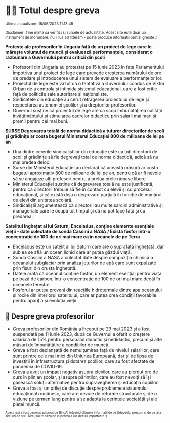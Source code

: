 # 👩‍🏫 Totul despre greva
<sub>Ultima actualizare: 18/06/2023 11:13:45</sub>

<sub>Disclaimer: Tine minte sa verifici si sursele de actualitate. Acest site este doar un instrument de indrumare: nu il lua ad litteram - poate produce informatii partial gresite :)</sub>

**Proteste ale profesorilor în Ungaria față de un proiect de lege care le mărește volumul de muncă și evaluează performanțele, considerat o răzbunare a Guvernului pentru criticii din școli**

- Profesorii din Ungaria au protestat pe 15 iunie 2023 în fața Parlamentului împotriva unui proiect de lege care prevede creșterea numărului de ore de predare și introducerea unui sistem de evaluare a performanțelor lor.
- Proiectul de lege este văzut ca o tentativă a Guvernului condus de Viktor Orban de a controla și intimida sistemul educațional, care a fost critic față de politicile sale autoritare și naționaliste.
- Sindicatele din educație au cerut retragerea proiectului de lege și respectarea autonomiei școlilor și a drepturilor profesorilor.
- Guvernul susține că proiectul de lege are ca scop îmbunătățirea calității învățământului și stimularea cadrelor didactice prin salarii mai mari și premii pentru cei mai buni.

**SURSE Degrevarea totală de norma didactică a tuturor directorilor de școli și grădinițe ar costa bugetul Ministerul Educației 800 de milioane de lei pe an**

- Una dintre cererile sindicaliștilor din educație este ca toți directorii de școli și grădinițe să fie degrevați total de norma didactică, adică să nu mai predea deloc.
- Surse din Ministerul Educației au declarat că această măsură ar costa bugetul aproximativ 800 de milioane de lei pe an, pentru că ar fi nevoie să se angajeze alți profesori pentru a prelua orele rămase libere.
- Ministerul Educației susține că degrevarea totală nu este justificată, pentru că directorii trebuie să fie în contact cu elevii și cu procesul educațional, și că există deja o degrevare parțială în funcție de numărul de elevi din unitatea școlară.
- Sindicaliștii argumentează că directorii au multe sarcini administrative și manageriale care le ocupă tot timpul și că nu pot face față și cu predarea.

**Satelitul înghețat al lui Saturn, Enceladus, conține elemente esențiale vieții – date colectate de sonda Cassini a NASA / Există fosfor într-o concentrație de 100 de ori mai mare ca în oceanele de pe Terra**

- Enceladus este un satelit al lui Saturn care are o suprafață înghețată, dar sub ea se află un ocean lichid care ar putea găzdui viață.
- Sonda Cassini a NASA a colectat date despre compoziția chimică a oceanului subglaciar prin analiza jeturilor de apă care sunt expulzate prin fisuri din crusta înghețată.
- Datele arată că oceanul conține fosfor, un element esențial pentru viața pe bază de carbon, într-o concentrație de 100 de ori mai mare decât în oceanele terestre.
- Fosforul ar putea proveni din reacțiile hidrotermale dintre apa oceanului și rocile din interiorul satelitului, care ar putea crea condiții favorabile pentru apariția și evoluția vieții.

## 🏫 Despre greva profesorilor

- Greva profesorilor din România a început pe 29 mai 2023 și a fost suspendată pe 11 iunie 2023, după ce Guvernul a oferit o creștere salarială de 15% pentru personalul didactic și nedidactic, precum și alte măsuri de îmbunătățire a condițiilor de muncă.
- Greva a fost declanșată de nemulțumirea față de nivelul salariilor, care sunt printre cele mai mici din Uniunea Europeană, dar și de lipsa de investiții în infrastructura și dotarea școlilor, care au fost afectate de pandemia de COVID-19.
- Greva a avut un impact negativ asupra elevilor, care au pierdut ore de curs în plin an școlar, și asupra părinților, care au fost nevoiți să își găsească soluții alternative pentru supravegherea și educația copiilor.
- Greva a fost și un prilej de discuție despre problemele sistemului educațional românesc, care are nevoie de reforme structurale și de o viziune pe termen lung pentru a se adapta la cerințele societății și ale pieței muncii.


<sub><sub>Acest text a fost generat automat de BingAI folosind ultimele informatii de pe Edupedu, precum si de pe alte site-uri de stiri. Deci, nu te baza pe el pentru a lua decizii importante :)</sub></sub>